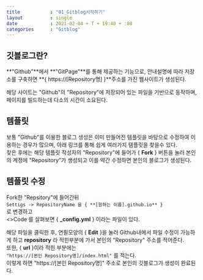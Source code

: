 ```yaml
---
title           : "01_Gitblog시작하기"
layout          : single
date            : 2021-02-04 + T + 19:40 + :00
categories      : "Gitblog"
---
```


## 깃블로그란?  
  
**"Github"**에서 **"GitPage"**를 통해 제공하는 기능으로, 안내설명에 따라 저장소를 구축하면 **{ https://[Repository명] }**주소를 가진 웹사이트가 생성된다.
  
해당 사이트는 "Github"의 "Repository"에 저장되어 있는 파일을 기반으로 동작하며, 페이지를 빌드하는데 다소의 시간이 소요된다.

## 템플릿  
  
보통 "Github"를 이용한 블로그 생성은 이미 만들어진 템플릿을 바탕으로 수정하여 이용하는 경우가 많으며, 아래 링크를 통해 쉽게 여러가지 템플릿을 찾을수 있다.  
찾은 후에는 해당 템플릿 작성자의 "Repository"에 들어가 { **Fork** } 버튼을 눌러 본인의 계정에 "Repository"가 생성되고 이를 약간 수정하면 본인의 블로그가 생성된다.

## 템플릿 수정
  
Fork한 "Repsitory"에 들어간뒤  
```Settigs -> RepositoryName 을 { **[원하는 이름].github.io** }```  
로 변경하고  
<>Code 를 살펴보면 { **_config.yml** } 이라는 파일이 있다.
  
해당 파일을 클릭한 후, 연필모양의 { **Edit** }을 눌러 Github내에서 파일 수정이 가능하게 하고 **repository** 라 적힌부분에 가서 본인의 "Repository" 주소를 적어준다.  
또한, { **url** }이라 적힌 부분에는  
```"https://[본인 Repository명]/index.html"``` 를 적는다.  
이렇게 하면 "https://[본인 Repository명]" 주소로 본인의 깃블로그가 생성이 완료된다.